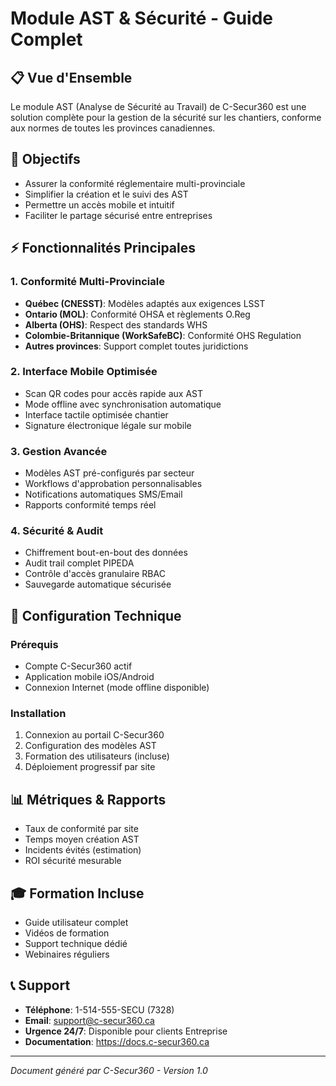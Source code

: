 # Module AST & Sécurité - Guide Complet

## 📋 Vue d'Ensemble
Le module AST (Analyse de Sécurité au Travail) de C-Secur360 est une solution complète pour la gestion de la sécurité sur les chantiers, conforme aux normes de toutes les provinces canadiennes.

## 🎯 Objectifs
- Assurer la conformité réglementaire multi-provinciale
- Simplifier la création et le suivi des AST
- Permettre un accès mobile et intuitif
- Faciliter le partage sécurisé entre entreprises

## ⚡ Fonctionnalités Principales

### 1. Conformité Multi-Provinciale
- **Québec (CNESST)**: Modèles adaptés aux exigences LSST
- **Ontario (MOL)**: Conformité OHSA et règlements O.Reg
- **Alberta (OHS)**: Respect des standards WHS
- **Colombie-Britannique (WorkSafeBC)**: Conformité OHS Regulation
- **Autres provinces**: Support complet toutes juridictions

### 2. Interface Mobile Optimisée
- Scan QR codes pour accès rapide aux AST
- Mode offline avec synchronisation automatique
- Interface tactile optimisée chantier
- Signature électronique légale sur mobile

### 3. Gestion Avancée
- Modèles AST pré-configurés par secteur
- Workflows d'approbation personnalisables
- Notifications automatiques SMS/Email
- Rapports conformité temps réel

### 4. Sécurité & Audit
- Chiffrement bout-en-bout des données
- Audit trail complet PIPEDA
- Contrôle d'accès granulaire RBAC
- Sauvegarde automatique sécurisée

## 🔧 Configuration Technique

### Prérequis
- Compte C-Secur360 actif
- Application mobile iOS/Android
- Connexion Internet (mode offline disponible)

### Installation
1. Connexion au portail C-Secur360
2. Configuration des modèles AST
3. Formation des utilisateurs (incluse)
4. Déploiement progressif par site

## 📊 Métriques & Rapports
- Taux de conformité par site
- Temps moyen création AST
- Incidents évités (estimation)
- ROI sécurité mesurable

## 🎓 Formation Incluse
- Guide utilisateur complet
- Vidéos de formation
- Support technique dédié
- Webinaires réguliers

## 📞 Support
- **Téléphone**: 1-514-555-SECU (7328)
- **Email**: support@c-secur360.ca
- **Urgence 24/7**: Disponible pour clients Entreprise
- **Documentation**: https://docs.c-secur360.ca

---
*Document généré par C-Secur360 - Version 1.0*